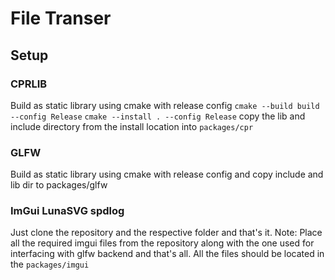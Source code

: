 # File Transer
## Setup
### CPRLIB
Build as static library using cmake with release config
`cmake --build build --config Release`
`cmake --install . --config Release`
copy the lib and include directory from the install location into `packages/cpr`


### GLFW
Build as static library using cmake with release config and copy include and lib dir to packages/glfw

### ImGui LunaSVG spdlog
Just clone the repository and the respective folder and that's it.
Note:
	Place all the required imgui files from the repository along with the one used for interfacing with glfw backend and that's all. All the files should be located in the `packages/imgui` 